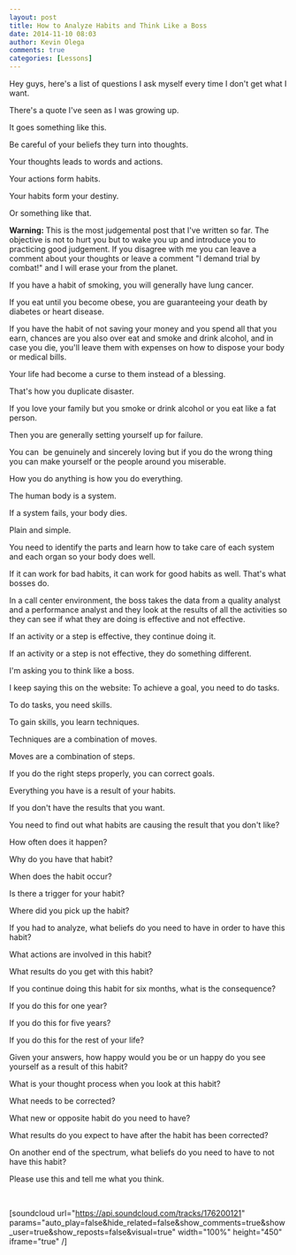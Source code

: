 ```yaml
---
layout: post
title: How to Analyze Habits and Think Like a Boss
date: 2014-11-10 08:03
author: Kevin Olega
comments: true
categories: [Lessons]
---
```

Hey guys, here's a list of questions I ask myself every time I don't get what I want.

There's a quote I've seen as I was growing up. 

It goes something like this.

Be careful of your beliefs they turn into thoughts.

Your thoughts leads to words and actions.

Your actions form habits.

Your habits form your destiny.

Or something like that.

**Warning:** This is the most judgemental post that I've written so far. The objective is not to hurt you but to wake you up and introduce you to practicing good judgement. If you disagree with me you can leave a comment about your thoughts or leave a comment "I demand trial by combat!" and I will erase your from the planet.

If you have a habit of smoking, you will generally have lung cancer.

If you eat until you become obese, you are guaranteeing your death by diabetes or heart disease.

If you have the habit of not saving your money and you spend all that you earn, chances are you also over eat and smoke and drink alcohol, and in case you die, you'll leave them with expenses on how to dispose your body or medical bills. 

Your life had become a curse to them instead of a blessing.

That's how you duplicate disaster. 

If you love your family but you smoke or drink alcohol or you eat like a fat person. 

Then you are generally setting yourself up for failure.

You can  be genuinely and sincerely loving but if you do the wrong thing you can make yourself or the people around you miserable.

How you do anything is how you do everything. 

The human body is a system. 

If a system fails, your body dies. 

Plain and simple. 

You need to identify the parts and learn how to take care of each system and each organ so your body does well.

If it can work for bad habits, it can work for good habits as well. That's what bosses do.

In a call center environment, the boss takes the data from a quality analyst and a performance analyst and they look at the results of all the activities so they can see if what they are doing is effective and not effective.

If an activity or a step is effective, they continue doing it.

If an activity or a step is not effective, they do something different.

I'm asking you to think like a boss.

I keep saying this on the website:
To achieve a goal, you need to do tasks.

To do tasks, you need skills.

To gain skills, you learn techniques.

Techniques are a combination of moves.

Moves are a combination of steps.

If you do the right steps properly, you can correct goals.

Everything you have is a result of your habits.

If you don't have the results that you want. 

You need to find out what habits are causing the result that you don't like?

How often does it happen?

Why do you have that habit?

When does the habit occur?

Is there a trigger for your habit?

Where did you pick up the habit?

If you had to analyze, what beliefs do you need to have in order to have this habit?

What actions are involved in this habit?

What results do you get with this habit?

If you continue doing this habit for six months, what is the consequence? 

If you do this for one year?

If you do this for five years?

If you do this for the rest of your life?

Given your answers, how happy would you be or un happy do you see yourself as a result of this habit?

What is your thought process when you look at this habit?

What needs to be corrected?

What new or opposite habit do you need to have?

What results do you expect to have after the habit has been corrected?

On another end of the spectrum, what beliefs do you need to have to not have this habit?

Please use this and tell me what you think.

&nbsp;

[soundcloud url="https://api.soundcloud.com/tracks/176200121" params="auto_play=false&amp;hide_related=false&amp;show_comments=true&amp;show_user=true&amp;show_reposts=false&amp;visual=true" width="100%" height="450" iframe="true" /]
